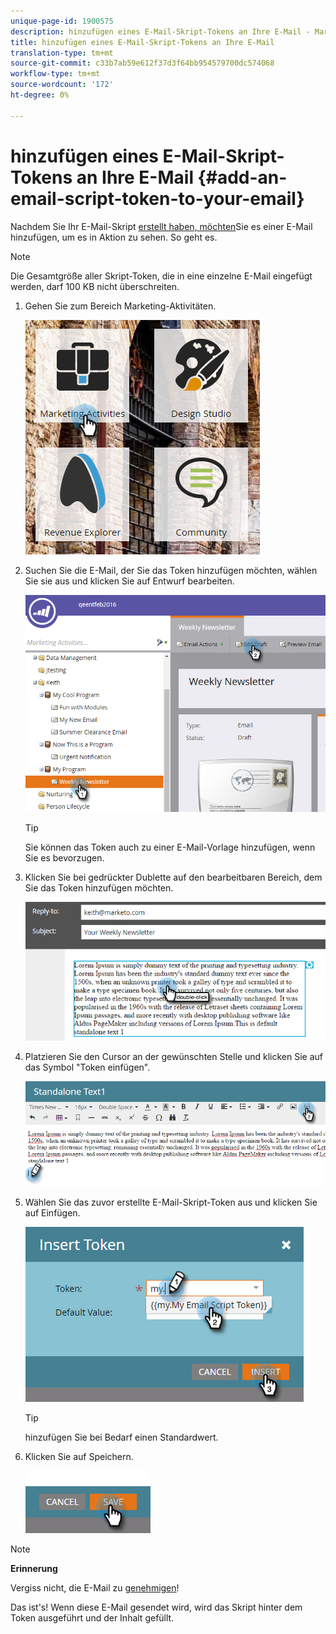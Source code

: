 ```yaml
---
unique-page-id: 1900575
description: hinzufügen eines E-Mail-Skript-Tokens an Ihre E-Mail - Marketing-Dokumente - Produktdokumentation
title: hinzufügen eines E-Mail-Skript-Tokens an Ihre E-Mail
translation-type: tm+mt
source-git-commit: c33b7ab59e612f37d3f64bb954579700dc574068
workflow-type: tm+mt
source-wordcount: '172'
ht-degree: 0%

---
```



# hinzufügen eines E-Mail-Skript-Tokens an Ihre E-Mail {#add-an-email-script-token-to-your-email}

Nachdem Sie Ihr E-Mail-Skript [erstellt haben, möchten](create-an-email-script-token.md)Sie es einer E-Mail hinzufügen, um es in Aktion zu sehen. So geht es.

>[!NOTE]
>
>Die Gesamtgröße aller Skript-Token, die in eine einzelne E-Mail eingefügt werden, darf 100 KB nicht überschreiten.

1. Gehen Sie zum Bereich Marketing-Aktivitäten.

   ![](assets/one-2.png)

1. Suchen Sie die E-Mail, der Sie das Token hinzufügen möchten, wählen Sie sie aus und klicken Sie auf Entwurf bearbeiten.

   ![](assets/two-2.png)

   >[!TIP]
   >
   >Sie können das Token auch zu einer E-Mail-Vorlage hinzufügen, wenn Sie es bevorzugen.

1. Klicken Sie bei gedrückter Dublette auf den bearbeitbaren Bereich, dem Sie das Token hinzufügen möchten.

   ![](assets/three-2.png)

1. Platzieren Sie den Cursor an der gewünschten Stelle und klicken Sie auf das Symbol &quot;Token einfügen&quot;.

   ![](assets/four-2.png)

1. Wählen Sie das zuvor erstellte E-Mail-Skript-Token aus und klicken Sie auf Einfügen.

   ![](assets/five-1.png)

   >[!TIP]
   >
   >hinzufügen Sie bei Bedarf einen Standardwert.

1. Klicken Sie auf Speichern.

   ![](assets/six.png)

>[!NOTE]
>
>**Erinnerung**
>
>Vergiss nicht, die E-Mail zu [genehmigen](../../../../product-docs/email-marketing/general/creating-an-email/approve-an-email.md)!

Das ist&#39;s! Wenn diese E-Mail gesendet wird, wird das Skript hinter dem Token ausgeführt und der Inhalt gefüllt.
